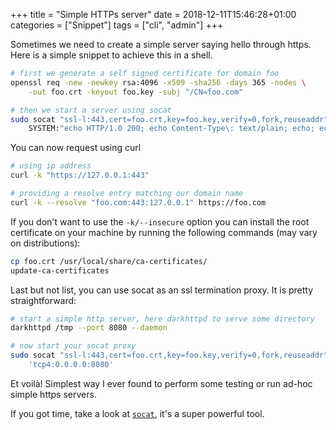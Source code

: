 +++
title = "Simple HTTPs server"
date = 2018-12-11T15:46:28+01:00
categories = ["Snippet"]
tags = ["cli", "admin"]
+++

Sometimes we need to create a simple server saying hello through https.
Here is a simple snippet to achieve this in a shell.

```bash
# first we generate a self signed certificate for domain foo
openssl req -new -newkey rsa:4096 -x509 -sha256 -days 365 -nodes \
	-out foo.crt -keyout foo.key -subj "/CN=foo.com"

# then we start a server using socat
sudo socat "ssl-l:443,cert=foo.crt,key=foo.key,verify=0,fork,reuseaddr" \
	SYSTEM:"echo HTTP/1.0 200; echo Content-Type\: text/plain; echo; echo Hello World\!;"
```

You can now request using curl

```bash
# using ip address
curl -k "https://127.0.0.1:443"

# providing a resolve entry matching our domain name
curl -k --resolve "foo.com:443:127.0.0.1" https://foo.com
```

If you don't want to use the `-k/--insecure` option you can install the root
certificate on your machine by running the following commands (may vary on distributions):

```bash
cp foo.crt /usr/local/share/ca-certificates/
update-ca-certificates
```

Last but not list, you can use socat as an ssl termination proxy. It is pretty
straightforward:

```bash
# start a simple http server, here darkhttpd to serve some directory
darkhttpd /tmp --port 8080 --daemon

# now start your socat proxy
sudo socat "ssl-l:443,cert=foo.crt,key=foo.key,verify=0,fork,reuseaddr" \
	'tcp4:0.0.0.0:8080'
```

Et voilà! Simplest way I ever found to perform some testing or run ad-hoc
simple https servers.

If you got time, take a look at [`socat`](https://linux.die.net/man/1/socat),
it's a super powerful tool.
